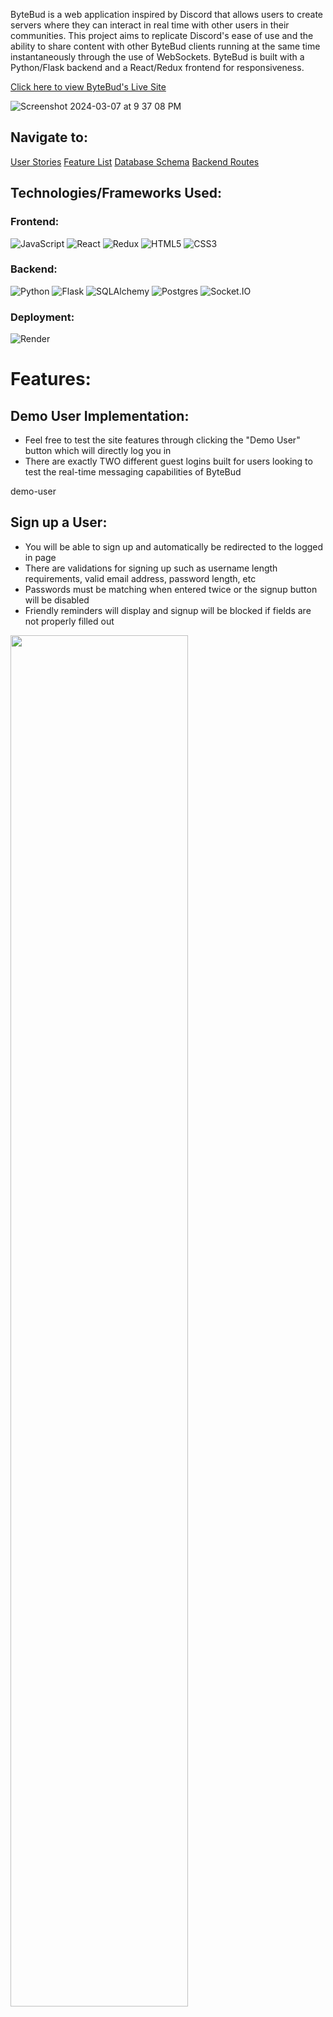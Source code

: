ByteBud is a web application inspired by Discord that allows users to create servers where they can interact in real time with other users in their communities. This project aims to replicate Discord's ease of use and the ability to share content with other ByteBud clients running at the same time instantaneously through the use of WebSockets. ByteBud is built with a Python/Flask backend and a React/Redux frontend for responsiveness.

[Click here to view ByteBud's Live Site](https://bytebud.onrender.com/)

![Screenshot 2024-03-07 at 9 37 08 PM](https://github.com/raymondlang/bytebud/assets/16345938/0bf36d9c-2c39-4ed2-86b4-697765874f91)


## Navigate to:
[User Stories](https://github.com/raymondlang/bytebud/wiki/User-Stories)
[Feature List](https://github.com/raymondlang/bytebud/wiki/ByteBud-Features-List)
[Database Schema](https://github.com/raymondlang/bytebud/wiki/ByteBud-Database-Schema)
[Backend Routes](https://github.com/raymondlang/bytebud/wiki/Backend-Routes)

## Technologies/Frameworks Used:

### Frontend:
![JavaScript](https://img.shields.io/badge/Javascript-F7DF1E?style=for-the-badge&logo=javascript&logoColor=black)
![React](https://img.shields.io/badge/react-676E77?style=for-the-badge&logo=react&logoColor=#61DAFB)
![Redux](https://img.shields.io/badge/Redux-764ABC?style=for-the-badge&logo=redux&logoColor=white)
![HTML5](https://img.shields.io/badge/HTML5-E34F26?style=for-the-badge&logo=html5&logoColor=white)
![CSS3](https://img.shields.io/badge/CSS3-1572B6?style=for-the-badge&logo=css3&logoColor=white)

### Backend:
![Python](https://img.shields.io/badge/Python-4081B3?style=for-the-badge&logo=python&logoColor=ffe66a)
![Flask](https://img.shields.io/badge/Flask-000000?style=for-the-badge&logo=flask&logoColor=white)
![SQLAlchemy](https://img.shields.io/badge/-SQLAlchemy-D71F00?style=for-the-badge)
![Postgres](https://img.shields.io/badge/Postgres-4169E1?style=for-the-badge&logo=postgresql&logoColor=white)
![Socket.IO](https://img.shields.io/badge/Socket.IO-010101?style=for-the-badge&logo=socket.io&logoColor=white)

### Deployment:
![Render](https://img.shields.io/badge/Render-%46E3B7.svg?style=for-the-badge&logo=render&logoColor=white)

# Features:

## Demo User Implementation:
* Feel free to test the site features through clicking the "Demo User" button which will directly log you in
* There are exactly TWO different guest logins built for users looking to test the real-time messaging capabilities of ByteBud

demo-user

## Sign up a User:
* You will be able to sign up and automatically be redirected to the logged in page
* There are validations for signing up such as username length requirements, valid email address, password length, etc
* Passwords must be matching when entered twice or the signup button will be disabled
* Friendly reminders will display and signup will be blocked if fields are not properly filled out

<img src="https://media.giphy.com/media/Gnf2W0BBWrSZgtqANK/giphy.gif" width="75%"/>

![sign-up](https://media.giphy.com/media/Gnf2W0BBWrSZgtqANK/giphy.gif)

## User Login and Authentication:

* You are able to login as long as your credentials are stored within the database (hashed)
* If there are no matching credentials an error message is displayed
* Login button is disabled if there are null fields or if the amount of characters entered is not within the acceptable range

login-demo

## Live Messaging Between ByteBud Clients:

* You are able to send messages to other ByteBud clients as long as they are within the same server and channel
* You must be logged in to use the live messaging feature


<img src="https://github.com/raymondlang/bytebud/assets/16345938/8bbe427d-86a9-4943-87df-42714bd7a08c" width="75%"/>
  
![bytebud messaging](https://github.com/raymondlang/bytebud/assets/16345938/8bbe427d-86a9-4943-87df-42714bd7a08c)


## Create a Server
* Users are able to create a server and add their friends to a server

<img src="https://github.com/raymondlang/bytebud/assets/16345938/3430c066-1229-48ff-9c9b-6b630191288c" width="75%"/>


![bytebud create server](https://github.com/raymondlang/bytebud/assets/16345938/3430c066-1229-48ff-9c9b-6b630191288c)

## Create a Channel
* Create a channel for your friends by topic or interest

<img src="https://github.com/raymondlang/bytebud/assets/16345938/c4b32c86-483c-4ab8-812a-5255c477f7ea" width="75%"/>

![bytebud create channel](https://github.com/raymondlang/bytebud/assets/16345938/c4b32c86-483c-4ab8-812a-5255c477f7ea)


## React to Messages with Emojis

* Users are able to react to messages with emojis
* Users can see each other's reactions

<img src="https://github.com/raymondlang/bytebud/assets/16345938/dd079798-2206-439c-b397-b1815aef77cb" width="75%"/>
  
![bytebud emojis](https://github.com/raymondlang/bytebud/assets/16345938/dd079798-2206-439c-b397-b1815aef77cb)

## Features Coming Soon:

* AWS for File Uploads
* Updating User Profile Pictures
* Adding Members to a Server
* Live Friend DMs 
